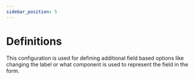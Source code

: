 ```yaml
---
sidebar_position: 5
---
```


# Definitions

This configuration is used for defining additional field based options like
changing the label or what component is used to represent the field in the form.
